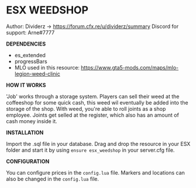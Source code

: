 # ESX WEEDSHOP
Author: Dividerz -> https://forum.cfx.re/u/dividerz/summary
Discord for support: Arne#7777

**DEPENDENCIES**

- es_extended
- progressBars
- MLO used in this resource: https://www.gta5-mods.com/maps/mlo-legion-weed-clinic

**HOW IT WORKS**

'Job' works through a storage system. Players can sell their weed at the coffeeshop for some quick cash, this weed wil eventually be added into the storage of the shop. With weed, you're able to roll joints as a shop employee. Joints get selled at the register, which also has an amount of cash money inside it. 

**INSTALLATION**

Import the .sql file in your database. Drag and drop the resource in your ESX folder and start it by using ```ensure esx_weedshop``` in your server.cfg file.

**CONFIGURATION**

You can configure prices in the ```config.lua``` file. Markers and locations can also be changed in the ```config.lua``` file.
